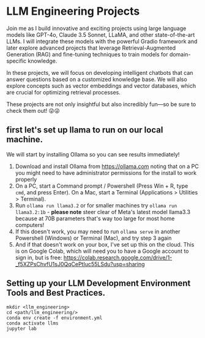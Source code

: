 # LLM Engineering Projects

Join me as I build innovative and exciting projects using large language models like GPT-4o, Claude 3.5 Sonnet, LLaMA, and other state-of-the-art LLMs. I will integrate these models with the powerful Gradio framework and later explore advanced projects that leverage Retrieval-Augmented Generation (RAG) and fine-tuning techniques to train models for domain-specific knowledge.

In these projects, we will focus on developing intelligent chatbots that can answer questions based on a customized knowledge base. We will also explore concepts such as vector embeddings and vector databases, which are crucial for optimizing retrieval processes.

These projects are not only insightful but also incredibly fun—so be sure to check them out! 😜😜

## first let's set up llama to run on our local machine.

We will start by installing Ollama so you can see results immediately!

1. Download and install Ollama from https://ollama.com noting that on a PC you might need to have administrator permissions for the install to work properly
2. On a PC, start a Command prompt / Powershell (Press Win + R, type `cmd`, and press Enter). On a Mac, start a Terminal (Applications > Utilities > Terminal).
3. Run `ollama run llama3.2` or for smaller machines try `ollama run llama3.2:1b` - **please note** steer clear of Meta's latest model llama3.3 because at 70B parameters that's way too large for most home computers!
4. If this doesn't work, you may need to run `ollama serve` in another Powershell (Windows) or Terminal (Mac), and try step 3 again
5. And if that doesn't work on your box, I've set up this on the cloud. This is on Google Colab, which will need you to have a Google account to sign in, but is free: https://colab.research.google.com/drive/1-_f5XZPsChvfU1sJ0QqCePtIuc55LSdu?usp=sharing

## Setting up your LLM Development Environment Tools and Best Practices.

```
mkdir <llm_engineering>
cd <path/llm_engineering/>
conda env create -f environment.yml
conda activate llms
jupyter lab

```
